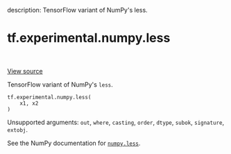 description: TensorFlow variant of NumPy's less.

<div itemscope itemtype="http://developers.google.com/ReferenceObject">
<meta itemprop="name" content="tf.experimental.numpy.less" />
<meta itemprop="path" content="Stable" />
</div>

# tf.experimental.numpy.less

<!-- Insert buttons and diff -->

<table class="tfo-notebook-buttons tfo-api nocontent" align="left">

</table>

<a target="_blank" href="/code/stable/tensorflow/python/ops/numpy_ops/np_math_ops.py">View source</a>



TensorFlow variant of NumPy's `less`.

<pre class="devsite-click-to-copy prettyprint lang-py tfo-signature-link">
<code>tf.experimental.numpy.less(
    x1, x2
)
</code></pre>



<!-- Placeholder for "Used in" -->

Unsupported arguments: `out`, `where`, `casting`, `order`, `dtype`, `subok`, `signature`, `extobj`.

See the NumPy documentation for [`numpy.less`](https://numpy.org/doc/1.16/reference/generated/numpy.less.html).